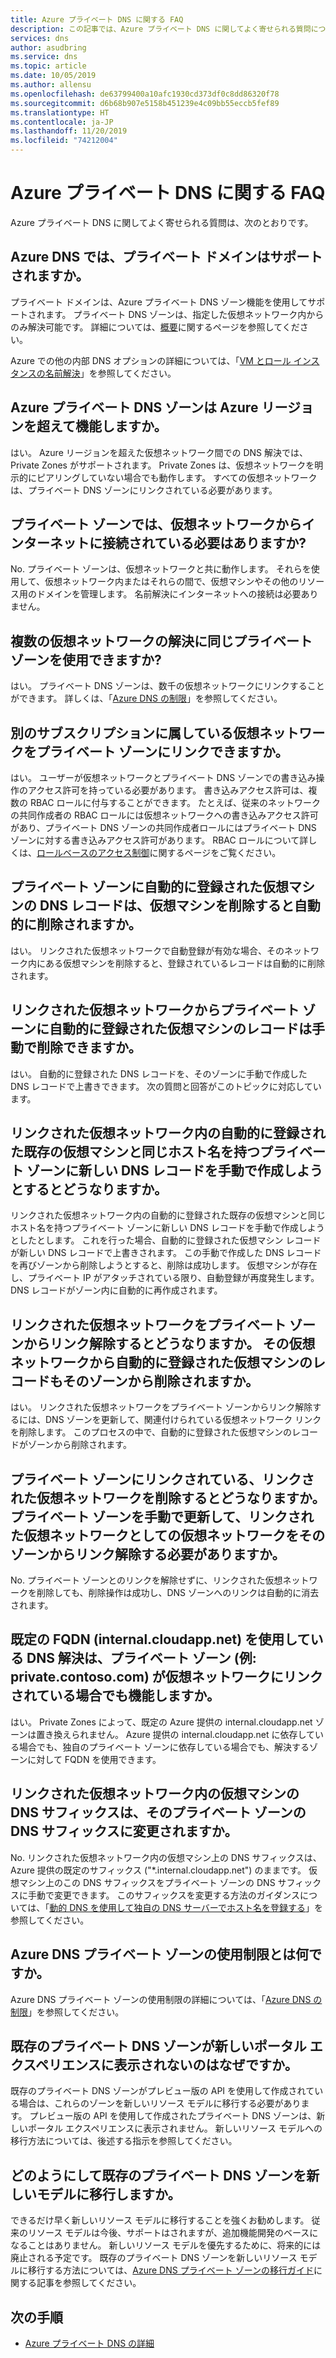 ```yaml
---
title: Azure プライベート DNS に関する FAQ
description: この記事では、Azure プライベート DNS に関してよく寄せられる質問について説明します
services: dns
author: asudbring
ms.service: dns
ms.topic: article
ms.date: 10/05/2019
ms.author: allensu
ms.openlocfilehash: de63799400a10afc1930cd373df0c8dd86320f78
ms.sourcegitcommit: d6b68b907e5158b451239e4c09bb55eccb5fef89
ms.translationtype: HT
ms.contentlocale: ja-JP
ms.lasthandoff: 11/20/2019
ms.locfileid: "74212004"
---
```

# <a name="azure-private-dns-faq"></a>Azure プライベート DNS に関する FAQ

Azure プライベート DNS に関してよく寄せられる質問は、次のとおりです。

## <a name="does-azure-dns-support-private-domains"></a>Azure DNS では、プライベート ドメインはサポートされますか。

プライベート ドメインは、Azure プライベート DNS ゾーン機能を使用してサポートされます。 プライベート DNS ゾーンは、指定した仮想ネットワーク内からのみ解決可能です。 詳細については、[概要](private-dns-overview.md)に関するページを参照してください。

Azure での他の内部 DNS オプションの詳細については、「[VM とロール インスタンスの名前解決](../virtual-network/virtual-networks-name-resolution-for-vms-and-role-instances.md)」を参照してください。

## <a name="will-azure-private-dns-zones-work-across-azure-regions"></a>Azure プライベート DNS ゾーンは Azure リージョンを超えて機能しますか。

はい。 Azure リージョンを超えた仮想ネットワーク間での DNS 解決では、Private Zones がサポートされます。 Private Zones は、仮想ネットワークを明示的にピアリングしていない場合でも動作します。 すべての仮想ネットワークは、プライベート DNS ゾーンにリンクされている必要があります。

## <a name="is-connectivity-to-the-internet-from-virtual-networks-required-for-private-zones"></a>プライベート ゾーンでは、仮想ネットワークからインターネットに接続されている必要はありますか?

No. プライベート ゾーンは、仮想ネットワークと共に動作します。 それらを使用して、仮想ネットワーク内またはそれらの間で、仮想マシンやその他のリソース用のドメインを管理します。 名前解決にインターネットへの接続は必要ありません。

## <a name="can-the-same-private-zone-be-used-for-several-virtual-networks-for-resolution"></a>複数の仮想ネットワークの解決に同じプライベート ゾーンを使用できますか?

はい。 プライベート DNS ゾーンは、数千の仮想ネットワークにリンクすることができます。 詳しくは、「[Azure DNS の制限](https://docs.microsoft.com/azure/azure-subscription-service-limits#azure-dns-limits)」を参照してください。

## <a name="can-a-virtual-network-that-belongs-to-a-different-subscription-be-linked-to-a-private-zone"></a>別のサブスクリプションに属している仮想ネットワークをプライベート ゾーンにリンクできますか。

はい。 ユーザーが仮想ネットワークとプライベート DNS ゾーンでの書き込み操作のアクセス許可を持っている必要があります。 書き込みアクセス許可は、複数の RBAC ロールに付与することができます。 たとえば、従来のネットワークの共同作成者の RBAC ロールには仮想ネットワークへの書き込みアクセス許可があり、プライベート DNS ゾーンの共同作成者ロールにはプライベート DNS ゾーンに対する書き込みアクセス許可があります。 RBAC ロールについて詳しくは、[ロールベースのアクセス制御](../role-based-access-control/overview.md)に関するページをご覧ください。

## <a name="will-the-automatically-registered-virtual-machine-dns-records-in-a-private-zone-be-automatically-deleted-when-you-delete-the-virtual-machine"></a>プライベート ゾーンに自動的に登録された仮想マシンの DNS レコードは、仮想マシンを削除すると自動的に削除されますか。

はい。 リンクされた仮想ネットワークで自動登録が有効な場合、そのネットワーク内にある仮想マシンを削除すると、登録されているレコードは自動的に削除されます。

## <a name="can-an-automatically-registered-virtual-machine-record-in-a-private-zone-from-a-linked-virtual-network-be-deleted-manually"></a>リンクされた仮想ネットワークからプライベート ゾーンに自動的に登録された仮想マシンのレコードは手動で削除できますか。

はい。 自動的に登録された DNS レコードを、そのゾーンに手動で作成した DNS レコードで上書きできます。 次の質問と回答がこのトピックに対応しています。

## <a name="what-happens-when-i-try-to-manually-create-a-new-dns-record-into-a-private-zone-that-has-the-same-hostname-as-an-automatically-registered-existing-virtual-machine-in-a-linked-virtual-network"></a>リンクされた仮想ネットワーク内の自動的に登録された既存の仮想マシンと同じホスト名を持つプライベート ゾーンに新しい DNS レコードを手動で作成しようとするとどうなりますか。

リンクされた仮想ネットワーク内の自動的に登録された既存の仮想マシンと同じホスト名を持つプライベート ゾーンに新しい DNS レコードを手動で作成しようとしたとします。 これを行った場合、自動的に登録された仮想マシン レコードが新しい DNS レコードで上書きされます。 この手動で作成した DNS レコードを再びゾーンから削除しようとすると、削除は成功します。 仮想マシンが存在し、プライベート IP がアタッチされている限り、自動登録が再度発生します。 DNS レコードがゾーン内に自動的に再作成されます。

## <a name="what-happens-when-we-unlink-a-linked-virtual-network-from-a-private-zone-will-the-automatically-registered-virtual-machine-records-from-the-virtual-network-be-removed-from-the-zone-too"></a>リンクされた仮想ネットワークをプライベート ゾーンからリンク解除するとどうなりますか。 その仮想ネットワークから自動的に登録された仮想マシンのレコードもそのゾーンから削除されますか。

はい。 リンクされた仮想ネットワークをプライベート ゾーンからリンク解除するには、DNS ゾーンを更新して、関連付けられている仮想ネットワーク リンクを削除します。 このプロセスの中で、自動的に登録された仮想マシンのレコードがゾーンから削除されます。

## <a name="what-happens-when-we-delete-a-linked-virtual-network-thats-linked-to-a-private-zone-do-we-have-to-manually-update-the-private-zone-to-unlink-the-virtual-network-as-a-linked-virtual-network-from-the-zone"></a>プライベート ゾーンにリンクされている、リンクされた仮想ネットワークを削除するとどうなりますか。 プライベート ゾーンを手動で更新して、リンクされた仮想ネットワークとしての仮想ネットワークをそのゾーンからリンク解除する必要がありますか。

No. プライベート ゾーンとのリンクを解除せずに、リンクされた仮想ネットワークを削除しても、削除操作は成功し、DNS ゾーンへのリンクは自動的に消去されます。

## <a name="will-dns-resolution-by-using-the-default-fqdn-internalcloudappnet-still-work-even-when-a-private-zone-for-example-privatecontosocom-is-linked-to-a-virtual-network"></a>既定の FQDN (internal.cloudapp.net) を使用している DNS 解決は、プライベート ゾーン (例: private.contoso.com) が仮想ネットワークにリンクされている場合でも機能しますか。

はい。 Private Zones によって、既定の Azure 提供の internal.cloudapp.net ゾーンは置き換えられません。 Azure 提供の internal.cloudapp.net に依存している場合でも、独自のプライベート ゾーンに依存している場合でも、解決するゾーンに対して FQDN を使用できます。

## <a name="will-the-dns-suffix-on-virtual-machines-within-a-linked-virtual-network-be-changed-to-that-of-the-private-zone"></a>リンクされた仮想ネットワーク内の仮想マシンの DNS サフィックスは、そのプライベート ゾーンの DNS サフィックスに変更されますか。

No. リンクされた仮想ネットワーク内の仮想マシン上の DNS サフィックスは、Azure 提供の既定のサフィックス ("*.internal.cloudapp.net") のままです。 仮想マシン上のこの DNS サフィックスをプライベート ゾーンの DNS サフィックスに手動で変更できます。
このサフィックスを変更する方法のガイダンスについては、「[動的 DNS を使用して独自の DNS サーバーでホスト名を登録する](https://docs.microsoft.com/azure/virtual-network/virtual-networks-name-resolution-ddns#windows-clients)」を参照してください。

## <a name="what-are-the-usage-limits-for-azure-dns-private-zones"></a>Azure DNS プライベート ゾーンの使用制限とは何ですか。

Azure DNS プライベート ゾーンの使用制限の詳細については、「[Azure DNS の制限](https://docs.microsoft.com/azure/azure-subscription-service-limits#azure-dns-limits)」を参照してください。

## <a name="why-dont-my-existing-private-dns-zones-show-up-in-new-portal-experience"></a>既存のプライベート DNS ゾーンが新しいポータル エクスペリエンスに表示されないのはなぜですか。

既存のプライベート DNS ゾーンがプレビュー版の API を使用して作成されている場合は、これらのゾーンを新しいリソース モデルに移行する必要があります。 プレビュー版の API を使用して作成されたプライベート DNS ゾーンは、新しいポータル エクスペリエンスに表示されません。 新しいリソース モデルへの移行方法については、後述する指示を参照してください。

## <a name="how-do-i-migrate-my-existing-private-dns-zones-to-the-new-model"></a>どのようにして既存のプライベート DNS ゾーンを新しいモデルに移行しますか。

できるだけ早く新しいリソース モデルに移行することを強くお勧めします。 従来のリソース モデルは今後、サポートはされますが、追加機能開発のベースになることはありません。 新しいリソース モデルを優先するために、将来的には廃止される予定です。 既存のプライベート DNS ゾーンを新しいリソース モデルに移行する方法については、[Azure DNS プライベート ゾーンの移行ガイド](private-dns-migration-guide.md)に関する記事を参照してください。

## <a name="next-steps"></a>次の手順

- [Azure プライベート DNS の詳細](private-dns-overview.md)
